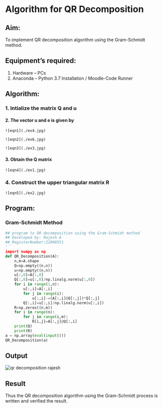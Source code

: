 # Algorithm for QR Decomposition
## Aim:
To implement QR decomposition algorithm using the Gram-Schmidt method.
## Equipment’s required:
1.	Hardware – PCs
2.	Anaconda – Python 3.7 Installation / Moodle-Code Runner
## Algorithm:
### 1.	Intialize the matrix Q and u
#### 2.	The vector u and e is given by

    ![eqn1](./ex4.jpg)

    ![eqn2](./ex6.jpg)

    ![eqn3](./ex3.jpg)

#### 3.	Obtain the Q matrix   
    ![eqn4](./ex1.jpg)
### 4.	Construct the upper triangular matrix R
    ![eqn5](./ex2.jpg)



## Program:
### Gram-Schmidt Method
```python
## program to QR decomposition using the Gram-Schmidt method
## Developed by: Rajesh A
## RegisterNumber:22008551 
'``
import numpy as np
def QR_Decomposition(A):
    n,m=A.shape
    Q=np.empty((n,n))
    u=np.empty((n,n))
    u[:,0]=A[:,0]
    Q[:,0]=u[:,0]/np.linalg.norm(u[:,0])
    for i in range(1,n):
        u[:,i]=A[:,i]
        for j in range(i):
            u[:,i]-=(A[:,i]@Q[:,j])*Q[:,j]
        Q[:,i]=u[:,i]/np.linalg.norm(u[:,i])
    R=np.zeros((n,m))  
    for i in range(n):
        for j in range(i,m):
            R[i,j]=A[:,j]@Q[:,i]
    print(Q)
    print(R)
a = np.array(eval(input()))
QR_Decomposition(a)
```

## Output

![qr decomposition rajesh](https://user-images.githubusercontent.com/118924713/214562262-fcf6e782-5436-4ee5-96bd-1dcdbdd260c0.png)


## Result
Thus the QR decomposition algorithm using the Gram-Schmidt process is written and verified the result.
